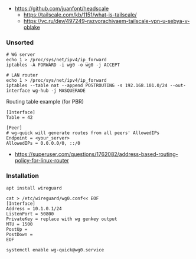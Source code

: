 * https://github.com/juanfont/headscale
    * https://tailscale.com/kb/1151/what-is-tailscale/
    * https://vc.ru/dev/497249-razvorachivaem-tailscale-vpn-u-sebya-v-oblake

### Unsorted

```shell
# WG server
echo 1 > /proc/sys/net/ipv4/ip_forward
iptables -A FORWARD -i wg0 -o wg0 -j ACCEPT

# LAN router
echo 1 > /proc/sys/net/ipv4/ip_forward
iptables --table nat --append POSTROUTING -s 192.168.101.0/24 --out-interface wg-hub -j MASQUERADE
```

Routing table example (for PBR)
```
[Interface]
Table = 42

[Peer]
# wg-quick will generate routes from all peers' AllowedIPs
Endpoint = <your_server>
AllowedIPs = 0.0.0.0/0, ::/0
```
* https://superuser.com/questions/1762082/address-based-routing-policy-for-linux-router

### Installation

```shell
apt install wireguard

cat > /etc/wireguard/wg0.conf<< EOF
[Interface]
Address = 10.1.0.1/24
ListenPort = 50800
PrivateKey = replace with wg genkey output
MTU = 1500
PostUp = 
PostDown =
EOF

systemctl enable wg-quick@wg0.service
```

